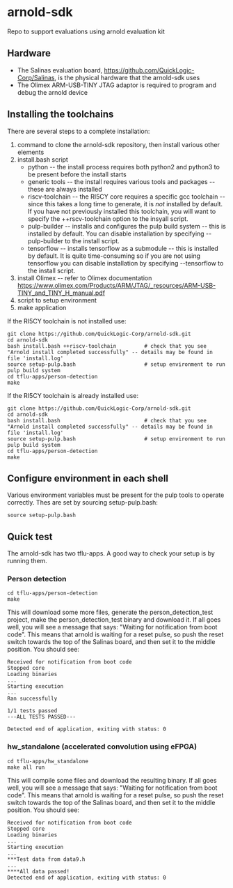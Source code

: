 # arnold-sdk
Repo to support evaluations using arnold evaluation kit
## Hardware
  * The Salinas evaluation board,  https://github.com/QuickLogic-Corp/Salinas, is the physical hardware that the arnold-sdk uses
  * The Olimex ARM-USB-TINY JTAG adaptor is required to program and debug the arnold device
## Installing the toolchains
There are several steps to a complete installation:
1. command to clone the arnold-sdk repository, then install various other elements
2. install.bash script
	- python -- the install process requires both python2 and python3 to be present before the install starts
	- generic tools -- the install requires various tools and packages -- these are always installed
	- riscv-toolchain -- the RI5CY core requires a specific gcc toolchain -- since this takes a long time to generate, it is *not* installed by default. If you have not previously installed this toolchain, you will want to specify the ++rscv-toolchain option to the insyall script.
	- pulp-builder -- installs and configures the pulp build system -- this is installed by default.  You can disable installation by specifying --pulp-builder to the install script.
	- tensorflow -- installs tensorflow as a submodule -- this is installed by default.  It is quite time-consuming so if you are not using tensorflow you
can disable installation by specifying --tensorflow to the install script.
3. install Olimex -- refer to Olimex documentation https://www.olimex.com/Products/ARM/JTAG/_resources/ARM-USB-TINY_and_TINY_H_manual.pdf
4. script to setup environment
5. make application

If the RI5CY toolchain is not installed use:
~~~
git clone https://github.com/QuickLogic-Corp/arnold-sdk.git
cd arnold-sdk
bash install.bash ++riscv-toolchain  		# check that you see "Arnold install completed successfully" -- details may be found in file 'install.log'
source setup-pulp.bash						# setup environment to run pulp build system
cd tflu-apps/person-detection
make
~~~

If the RI5CY toolchain is already installed use:
~~~
git clone https://github.com/QuickLogic-Corp/arnold-sdk.git
cd arnold-sdk
bash install.bash   						# check that you see "Arnold install completed successfully" -- details may be found in file 'install.log'
source setup-pulp.bash						# setup environment to run pulp build system
cd tflu-apps/person-detection
make
~~~
## Configure environment in each shell
Various environment variables must be present for the pulp tools to operate correctly.  Thes are set by sourcing setup-pulp.bash:
~~~
source setup-pulp.bash
~~~
## Quick test
The arnold-sdk has two tflu-apps.  A good way to check your setup is by running them.
### Person detection
~~~
cd tflu-apps/person-detection
make
~~~
This will download some more files, generate the person_detection_test project, make the person_detection_test binary and download it.  If all goes well,
you will see a message that says: "Waiting for notification from boot code".  This means that arnold is waiting for a reset pulse, so push the reset switch towards the top of the Salinas board, and then set it to the middle position.  You should see:
~~~
Received for notification from boot code
Stopped core
Loading binaries
...
Starting execution
...
Ran successfully

1/1 tests passed
---ALL TESTS PASSED---

Detected end of application, exiting with status: 0
~~~
### hw_standalone (accelerated convolution using eFPGA)
~~~
cd tflu-apps/hw_standalone
make all run
~~~
This will compile some files and download the resulting binary. If all goes well,
you will see a message that says: "Waiting for notification from boot code".  This means that arnold is waiting for a reset pulse, so push the reset switch towards the top of the Salinas board, and then set it to the middle position.  You should see:
~~~
Received for notification from boot code
Stopped core
Loading binaries
...
Starting execution
...
***Test data from data9.h
...
****All data passed!
Detected end of application, exiting with status: 0
~~~

